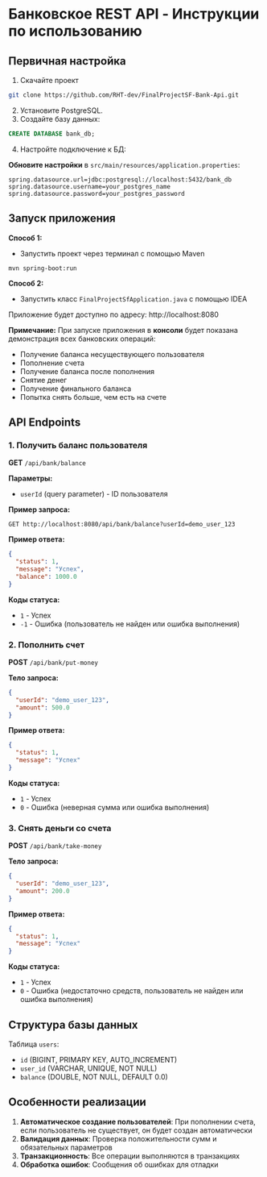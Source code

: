 # Банковское REST API - Инструкции по использованию

## Первичная настройка
1. Скачайте проект
```bash
git clone https://github.com/RHT-dev/FinalProjectSF-Bank-Api.git
```
2. Установите PostgreSQL.
3. Создайте базу данных:
```sql
CREATE DATABASE bank_db;
```
4. Настройте подключение к БД:
   
**Обновите настройки** в `src/main/resources/application.properties`:
```properties
spring.datasource.url=jdbc:postgresql://localhost:5432/bank_db
spring.datasource.username=your_postgres_name
spring.datasource.password=your_postgres_password
```
   


## Запуск приложения

**Способ 1:**
- Запустить проект через терминал с помощью Maven
```
mvn spring-boot:run
```
**Способ 2:**
- Запустить класс ```FinalProjectSfApplication.java``` с помощью IDEA

Приложение будет доступно по адресу: http://localhost:8080

**Примечание:** При запуске приложения в **консоли** будет показана демонстрация всех банковских операций:
- Получение баланса несуществующего пользователя
- Пополнение счета
- Получение баланса после пополнения
- Снятие денег
- Получение финального баланса
- Попытка снять больше, чем есть на счете

## API Endpoints

### 1. Получить баланс пользователя

**GET** `/api/bank/balance`

**Параметры:**
- `userId` (query parameter) - ID пользователя

**Пример запроса:**
```
GET http://localhost:8080/api/bank/balance?userId=demo_user_123
```

**Пример ответа:**
```json
{
  "status": 1,
  "message": "Успех",
  "balance": 1000.0
}
```

**Коды статуса:**
- `1` - Успех
- `-1` - Ошибка (пользователь не найден или ошибка выполнения)

### 2. Пополнить счет

**POST** `/api/bank/put-money`

**Тело запроса:**
```json
{
  "userId": "demo_user_123",
  "amount": 500.0
}
```

**Пример ответа:**
```json
{
  "status": 1,
  "message": "Успех"
}
```

**Коды статуса:**
- `1` - Успех
- `0` - Ошибка (неверная сумма или ошибка выполнения)

### 3. Снять деньги со счета

**POST** `/api/bank/take-money`

**Тело запроса:**
```json
{
  "userId": "demo_user_123",
  "amount": 200.0
}
```

**Пример ответа:**
```json
{
  "status": 1,
  "message": "Успех"
}
```

**Коды статуса:**
- `1` - Успех
- `0` - Ошибка (недостаточно средств, пользователь не найден или ошибка выполнения)

## Структура базы данных

Таблица `users`:
- `id` (BIGINT, PRIMARY KEY, AUTO_INCREMENT)
- `user_id` (VARCHAR, UNIQUE, NOT NULL)
- `balance` (DOUBLE, NOT NULL, DEFAULT 0.0)

## Особенности реализации

1. **Автоматическое создание пользователей**: При пополнении счета, если пользователь не существует, он будет создан автоматически
2. **Валидация данных**: Проверка положительности сумм и обязательных параметров
3. **Транзакционность**: Все операции выполняются в транзакциях
4. **Обработка ошибок**: Сообщения об ошибках для отладки
